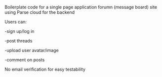 Boilerplate code for a single page application forumn (message board) site using Parse cloud for the backend

Users can:

-sign up/log in

-post threads

-upload user avatar/image

-comment on posts


No email verification for easy testability
